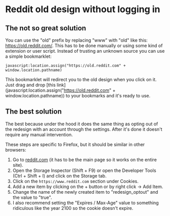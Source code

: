 # Reddit old design without logging in
## The not so great solution
You can use the "old" prefix by replacing "www" with "old" like this: https://old.reddit.com/.
This has to be done manually or using some kind of extension or user script.
Instead of trusting an unknown source you can use a simple bookmarklet:

	javascript:location.assign("https://old.reddit.com" + window.location.pathname)

This bookmarklet will redirect you to the old design when you click on it.
Just drag and drop [this link](javascript:location.assign("https://old.reddit.com" + window.location.pathname)) to your bookmarks and it's ready to use.

## The best solution
The best because under the hood it does the same thing as opting out of the redesign with an account through the settings. After it's done it doesn't require any manual intervention.

These steps are specific to Firefox, but it should be similar in other browsers:

1. Go to [reddit.com](https://reddit.com) (it has to be the main page so it works on the entire site).
2. Open the Storage Inspector (Shift + F9) or open the Developer Tools (Ctrl + Shift + I) and click on the Storage tab.
3. Click on the `https://www.reddit.com` section under Cookies.
4. Add a new item by clicking on the + button or by right click -> Add Item.
5. Change the name of the newly created item to "redesign\_optout" and the value to "true".
6. I also recommend setting the "Expires / Max-Age" value to something ridiculous like the year 2100 so the cookie doesn't expire.
